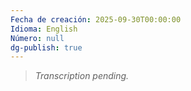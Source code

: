 ```yaml
---
Fecha de creación: 2025-09-30T00:00:00
Idioma: English
Número: null
dg-publish: true
---
```


> _Transcription pending._
